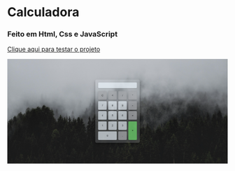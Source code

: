# Calculadora
### Feito em Html, Css e JavaScript
<a href="https://vinicius-rodriguess.github.io/Calculadora/">Clique aqui para testar o projeto</a>
<p></p>
<img src="./src/img/Screenshot_1.png"/>